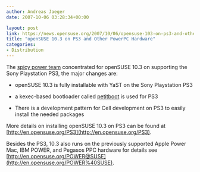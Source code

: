 ```yaml
---
author: Andreas Jaeger
date: 2007-10-06 03:28:34+00:00

layout: post
link: https://news.opensuse.org/2007/10/06/opensuse-103-on-ps3-and-other-powerpc-hardware/
title: "openSUSE 10.3 on PS3 and Other PowerPC Hardware"
categories:
- Distribution
---
```

The [spicy power team](http://en.opensuse.org/POWER_Team) concentrated for openSUSE 10.3 on supporting the Sony Playstation PS3, the major changes are:



	
  * openSUSE 10.3 is fully installable with YaST on the Sony Playstation PS3

	
  * a kexec-based bootloader called [petitboot](http://ozlabs.org/~jk/projects/petitboot/) is used for PS3

	
  * There is a development pattern for Cell development on PS3 to easily install the needed packages


More details on installing openSUSE 10.3 on PS3 can be found at [http://en.opensuse.org/PS3](http://en.opensuse.org/PS3).

Besides the PS3, 10.3 also runs on the previously supported  Apple Power Mac, IBM POWER, and Pegasos PPC hardware for details see [http://en.opensuse.org/POWER@SUSE](http://en.opensuse.org/POWER%40SUSE).		

